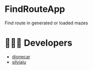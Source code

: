 # **FindRouteApp**
Find route in generated or loaded mazes

# 🧑🏼‍💻 **Developers**

- [dionecar](https://github.com/ElectricEnchanter)
- [silviaju](https://github.com/DuckyBread)